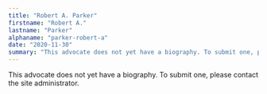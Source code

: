 ```yaml
---
title: "Robert A. Parker"
firstname: "Robert A."
lastname: "Parker"
alphaname: "parker-robert-a"
date: "2020-11-30"
summary: "This advocate does not yet have a biography. To submit one, please contact the site administrator."
---
```

This advocate does not yet have a biography. To submit one, please contact the site administrator.

